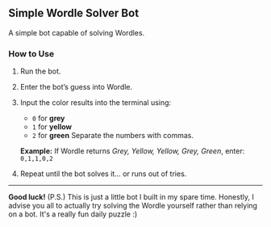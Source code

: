 ## Simple Wordle Solver Bot

A simple bot capable of solving Wordles.

### How to Use

1. Run the bot.

2. Enter the bot’s guess into Wordle.

3. Input the color results into the terminal using:

   * `0` for **grey**
   * `1` for **yellow**
   * `2` for **green**
     Separate the numbers with commas.

   **Example:**
   If Wordle returns *Grey, Yellow, Yellow, Grey, Green*, enter:
   `0,1,1,0,2`

4. Repeat until the bot solves it… or runs out of tries.

---

**Good luck!**
(P.S.) This is just a little bot I built in my spare time. Honestly, I advise you all to actually try solving the Wordle yourself rather than relying on a bot. It's a really fun daily puzzle :)
